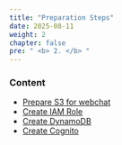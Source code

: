 ```yaml
---
title: "Preparation Steps"
date: 2025-08-11
weight: 2 
chapter: false
pre: " <b> 2. </b> "
---
```


### Content
  - [Prepare S3 for webchat](2.1-creates3/)
  - [Create IAM Role](2.2-createiamrole/)
  - [Create DynamoDB](2.3-createDB/)
  - [Create Cognito](2.4-createCog/)